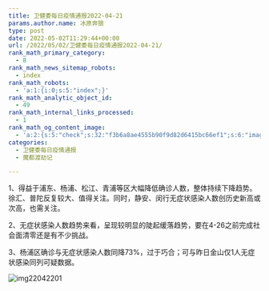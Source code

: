 ```yaml
---
title: 卫健委每日疫情通报2022-04-21
params.author.name: 冰原奔狼
type: post
date: 2022-05-02T11:29:44+00:00
url: /2022/05/02/卫健委每日疫情通报2022-04-21/
rank_math_primary_category:
  - 8
rank_math_news_sitemap_robots:
  - index
rank_math_robots:
  - 'a:1:{i:0;s:5:"index";}'
rank_math_analytic_object_id:
  - 49
rank_math_internal_links_processed:
  - 1
rank_math_og_content_image:
  - 'a:2:{s:5:"check";s:32:"f3b6a8ae4555b90f9d82d6415bc66ef1";s:6:"images";a:0:{}}'
categories:
  - 卫健委每日疫情通报
  - 魔都渡劫记

---
```

1、得益于浦东、杨浦、松江、青浦等区大幅降低确诊人数，整体持续下降趋势。徐汇、普陀反复较大、值得关注。同时，静安、闵行无症状感染人数创历史新高或次高，也需关注。

2、无症状感染人数趋势来看，呈现较明显的陡起缓落趋势，要在4-26之前完成社会面清零还是有不少挑战。

3、杨浦区确诊与无症状感染人数同降73%，过于巧合；可与昨日金山仅1人无症状感染同列可疑数据。

<img decoding="async" src="https://i0.wp.com/s2.loli.net/2022/05/02/fwRouF4Ty8kEm5Z.jpg?w=640&#038;ssl=1" alt="img22042201" data-recalc-dims="1" />
